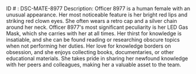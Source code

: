 ID # : DSC-MATE-8977
Description: Officer 8977 is a human female with an unusual appearance. Her most noticeable feature is her bright red lips and striking red clown eyes. She often wears a retro cap and a silver chain around her neck. Officer 8977's most significant peculiarity is her LED Gas Mask, which she carries with her at all times. Her thirst for knowledge is insatiable, and she can be found reading or researching obscure topics when not performing her duties. Her love for knowledge borders on obsession, and she enjoys collecting books, documentaries, or other educational materials. She takes pride in sharing her newfound knowledge with her peers and colleagues, making her a valuable asset to the team.